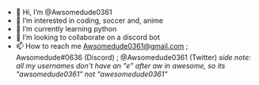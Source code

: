 - 👋 Hi, I’m @Awsomedude0361
- 👀 I’m interested in coding, soccer and, anime
- 🌱 I’m currently learning python
- 💞️ I’m looking to collaborate on a discord bot
- 📫 How to reach me Awsomedude0361@gmail.com ; Awsomedude#0636 (Discord) ; @Awsomedude0361 (Twitter)
*side note: all my usernames don't have an "e" after aw in awesome, so its "awsomedude0361" not "awesomedude0361"*
